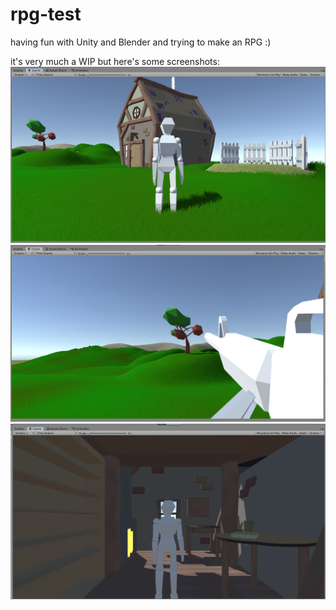 # rpg-test    
    
having fun with Unity and Blender and trying to make an RPG :)    
    
it's very much a WIP but here's some screenshots:    
![third person camera view example](/screenshots/third-person-example.png)    
![first person camera view example with rifle](/screenshots/fps-example.png)    
![cottage interior example](/screenshots/cottage-interior.png)    
